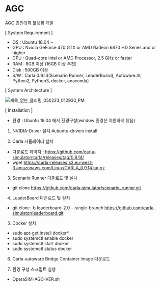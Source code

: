 # AGC
AGC 경진대회 플렛폼 개발

[ System Requirement ]
- OS : Ubuntu 18.04 ~
- GPU : Nvidia GeForce 470 GTX or AMD Radeon 6870 HD Series and or higher
- CPU : Quad-core Intel or AMD Processor, 2.5 GHz or faster
- RAM : 8GB 이상 (16GB 이상 추천)
- Disk : 500GB 이상
- S/W :  Carla 0.9.13(Scenario Runner, LeaderBoard), Autoware.AI, Python2, Python3, docker, anaconda)


[ System Architecture ]

![제목_없는_클리핑_050223_012930_PM](https://user-images.githubusercontent.com/50344658/235579475-62b6adb2-a349-44e0-8ad0-2d74590ff1df.jpg)



[ Installation ]
- 환경 : Ubuntu 18.04 에서 환경구성(window 환경은 지원하지 않음)


1. NVIDIA-Driver 설치
#ubuntu-drivers install


2. Carla 시뮬레이터 설치
- 다운로드 페이지 : https://github.com/carla-simulator/carla/releases/tag/0.9.14/
- wget https://carla-releases.s3.eu-west-3.amazonaws.com/Linux/CARLA_0.9.14.tar.gz


3. Scenario Runner 다운로드 및 설치
- git clone https://github.com/carla-simulator/scenario_runner.git


4. LeaderBoard 다운로드 및 설치
- git clone -b leaderboard-2.0 --single-branch https://github.com/carla-simulator/leaderboard.git


5. Docker 설치
- sudo apt-get install docker*
- sudo systemctl enable docker
- sudo systemctl start docker
- sudo systemctl status docker


6. Carla-autoware Bridge Container Image 다운로드


7. 환경 구성 스크립트 실행
- OperaSIM-AGC-VER.sh
